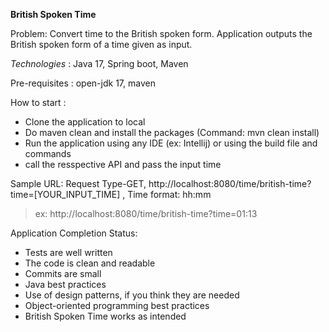 **British Spoken Time**

Problem: Convert time to the British spoken form.
Application  outputs the British spoken form of a time given as input.

*Technologies* :  Java 17, Spring boot, Maven

Pre-requisites : open-jdk 17, maven

How to start  : 
- Clone the application to local
- Do maven clean and install the packages (Command: mvn clean install)
- Run the application using any IDE (ex: Intellij) or using the build file and commands
- call the resspective API and pass the input time

Sample URL: Request Type-GET,  http://localhost:8080/time/british-time?time=[YOUR_INPUT_TIME] , Time format: hh:mm
> ex: http://localhost:8080/time/british-time?time=01:13


Application Completion Status:
- Tests are well written
- The code is clean and readable
- Commits are small
- Java best practices
- Use of design patterns, if you think they are needed
- Object-oriented programming best practices
- British Spoken Time works as intended


